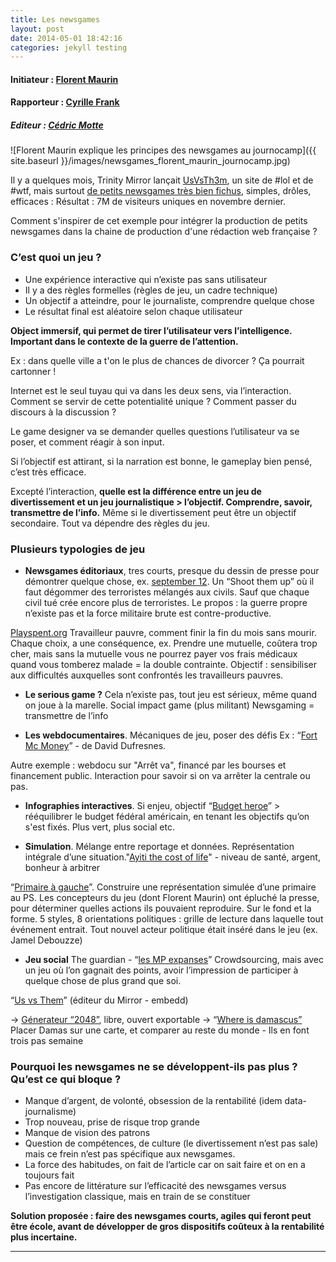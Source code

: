 ```yaml
---
title: Les newsgames
layout: post
date: 2014-05-01 18:42:16
categories: jekyll testing
---
```


#### Initiateur : [Florent Maurin](http://florentmaurin.com/)
#### Rapporteur : [Cyrille Frank](http://www.mediaculture.fr/)
##### Editeur : [Cédric Motte](https:twitter.com/chouing)

![Florent Maurin explique les principes des newsgames au journocamp]({{ site.baseurl }}/images/newsgames_florent_maurin_journocamp.jpg)

Il y a quelques mois, Trinity Mirror lançait [UsVsTh3m](http://usvsth3m.com/), un site de #lol et de #wtf, mais surtout [de petits newsgames très bien fichus](http://usvsth3m.com/post/57145265331/do-you-need-entertainment-then-heres-all-the-usvsth3m), simples, drôles, efficaces :
Résultat : 7M de visiteurs uniques en novembre dernier.

Comment s'inspirer de cet exemple pour intégrer la production de petits newsgames dans la chaine de production d'une rédaction web française ?	

### C’est quoi un jeu ?
+ Une expérience interactive qui n’existe pas sans utilisateur
+ Il y a des règles formelles (règles de jeu, un cadre technique)
+ Un objectif a atteindre, pour le journaliste, comprendre quelque chose
+ Le résultat final est aléatoire selon chaque utilisateur

**Object immersif, qui permet de tirer l’utilisateur vers l’intelligence. Important dans le contexte de la guerre de l’attention.**

Ex : dans quelle ville a t'on le plus de chances de divorcer ? Ça pourrait cartonner !

Internet est le seul tuyau qui va dans les deux sens, via l’interaction. Comment se servir de cette potentialité unique ? Comment passer du discours à la discussion ?

Le game designer va se demander quelles questions l’utilisateur va se poser, et comment réagir à son input.

Si l’objectif est attirant, si la narration est bonne, le gameplay bien pensé, c’est très efficace.

Excepté l’interaction, **quelle est la différence entre un jeu de divertissement et un jeu journalistique > l’objectif. Comprendre, savoir, transmettre de l’info.** Même si le divertissement peut être un objectif secondaire. Tout va dépendre des règles du jeu.


### Plusieurs typologies de jeu

- **Newsgames éditoriaux**, tres courts, presque du dessin de presse pour démontrer quelque chose, ex. [september 12](http://www.newsgaming.com/games/index12.htm). Un “Shoot them up” où il faut dégommer des terroristes mélangés aux civils.  Sauf que chaque civil tué crée encore plus de terroristes. Le propos : la guerre propre n’existe pas et la force militaire brute est contre-productive.

[Playspent.org](http://playspent.org/playspent.html)
Travailleur pauvre, comment finir la fin du mois sans mourir. Chaque choix, a une conséquence, ex. Prendre une mutuelle, coûtera trop cher, mais sans la mutuelle vous ne pourrez payer vos frais médicaux quand vous tomberez malade = la double contrainte. Objectif : sensibiliser aux difficultés auxquelles sont confrontés les travailleurs pauvres.


- **Le serious game ?**
Cela n’existe pas, tout jeu est sérieux, même quand on joue à la marelle. Social impact game (plus militant) Newsgaming = transmettre de l’info 

- **Les webdocumentaires**. Mécaniques de jeu, poser des défis
Ex : “[Fort Mc Money](http://www.fortmcmoney.com/#/fortmcmoney)” - de David Dufresnes.

Autre exemple : webdocu sur "Arrêt va", financé par les bourses et financement public. Interaction pour savoir si on va arrêter la centrale ou pas.

- **Infographies interactives**. Si enjeu, objectif
“[Budget heroe](http://www.marketplace.org/topics/economy/budget-hero)” > rééquilibrer le budget fédéral américain, en tenant les objectifs qu’on s'est fixés. Plus vert, plus social etc.

- **Simulation**. Mélange entre reportage et données. Représentation intégrale d’une situation."[Ayiti the cost of life](http://ayiti.globalkids.org/game/)" - niveau de santé, argent, bonheur à arbitrer

“[Primaire à gauche](http://www.lemonde.fr/primaire-parti-socialiste/visuel/2011/06/24/primaires-a-gauche-jouez-votre-campagne_1524806_1471072.html#ens_id=1402952)”. Construire une représentation simulée d’une primaire au PS. Les concepteurs du jeu (dont Florent Maurin) ont épluché la presse, pour déterminer quelles actions ils pouvaient reproduire. Sur le fond et la forme. 
5 styles, 8 orientations politiques : grille de lecture dans laquelle tout événement entrait. Tout nouvel acteur politique était inséré dans le jeu (ex. Jamel Debouzze)

- **Jeu social**
The guardian - “[les MP expanses](http://www.theguardian.com/politics/mps-expenses)”
Crowdsourcing, mais avec un jeu où l’on gagnait des points, avoir l’impression de participer à quelque chose de plus grand que soi.

“[Us vs Them](http://usvsth3m.com/post/57145265331/do-you-need-entertainment-then-heres-all-the-usvsth3m)” (éditeur du Mirror - embedd)

-> [Génerateur “2048”](http://games.usvsth3m.com/2048/), libre, ouvert exportable
-> “[Where is damascus”](http://games.usvsth3m.com/damascus/)
Placer  Damas sur une carte, et comparer au reste du monde - Ils en font trois pas semaine


### Pourquoi les newsgames ne se développent-ils pas plus ? Qu’est ce qui bloque ?

- Manque d’argent, de volonté, obsession de la rentabilité (idem data-journalisme)
- Trop nouveau, prise de risque trop grande
- Manque de vision des patrons
- Question de compétences, de culture (le divertissement n’est pas sale) mais ce frein n’est pas spécifique aux newsgames.
- La force des habitudes, on fait de l’article car on sait faire et on en a toujours fait
- Pas encore de littérature sur l’efficacité des newsgames versus l’investigation classique, mais en train de se constituer

**Solution proposée : faire des newsgames courts, agiles qui feront peut être école, avant de développer de gros dispositifs coûteux à la rentabilité plus incertaine.**

-------------
